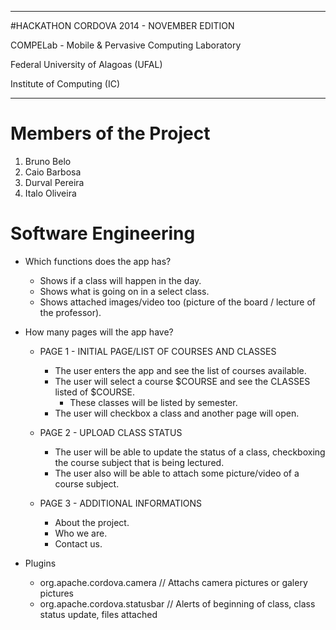 ---------------------------------------------------

#HACKATHON CORDOVA 2014 - NOVEMBER EDITION 

COMPELab - Mobile & Pervasive Computing Laboratory 

Federal University of Alagoas (UFAL) 

Institute of Computing (IC) 

---------------------------------------------------

# Members of the Project 
1. Bruno Belo 
2. Caio Barbosa 
3. Durval Pereira 
4. Italo Oliveira 

# Software Engineering
- Which functions does the app has?
  - Shows if a class will happen in the day.
  - Shows what is going on in a select class.
  - Shows attached images/video too (picture of the board / lecture of the professor).

- How many pages will the app have?

  - PAGE 1 - INITIAL PAGE/LIST OF COURSES AND CLASSES
    - The user enters the app and see the list of courses available.
    - The user will select a course $COURSE and see the CLASSES listed of $COURSE.
      - These classes will be listed by semester.
    - The user will checkbox a class and another page will open.

  - PAGE 2 - UPLOAD CLASS STATUS
    - The user will be able to update the status of a class, checkboxing the course subject that is being lectured.
    - The user also will be able to attach some picture/video of a course subject.

  - PAGE 3 - ADDITIONAL INFORMATIONS
    - About the project.
    - Who we are.
    - Contact us.


- Plugins
  - org.apache.cordova.camera // Attachs camera pictures or galery pictures
  - org.apache.cordova.statusbar // Alerts of beginning of class, class status update, files attached

